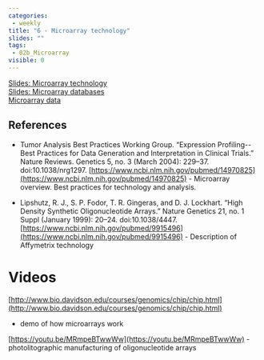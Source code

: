 ```yaml
---
categories:
 - weekly
title: "6 - Microarray technology"
slides: ""
tags:
 - 02b_Microarray
visible: 0
---
```



[Slides: Microarray technology]({{site.baseurl}}/presentations/02b_Microarray/02b_Microarray_technology.pdf)    
[Slides: Microarray databases]({{site.baseurl}}/presentations/02b_Microarray/02b_Microarray_databases.pdf)    
[Microarray data]({{site.baseurl}}/presentations/02_data/index.html)  


## References

- Tumor Analysis Best Practices Working Group. “Expression Profiling--Best Practices for Data Generation and Interpretation in Clinical Trials.” Nature Reviews. Genetics 5, no. 3 (March 2004): 229–37. doi:10.1038/nrg1297. [https://www.ncbi.nlm.nih.gov/pubmed/14970825](https://www.ncbi.nlm.nih.gov/pubmed/14970825) - Microarray overview. Best practices for technology and analysis.

- Lipshutz, R. J., S. P. Fodor, T. R. Gingeras, and D. J. Lockhart. “High Density Synthetic Oligonucleotide Arrays.” Nature Genetics 21, no. 1 Suppl (January 1999): 20–24. doi:10.1038/4447. [https://www.ncbi.nlm.nih.gov/pubmed/9915496](https://www.ncbi.nlm.nih.gov/pubmed/9915496) - Description of Affymetrix technology

# Videos

[http://www.bio.davidson.edu/courses/genomics/chip/chip.html](http://www.bio.davidson.edu/courses/genomics/chip/chip.html)
 - demo of how microarrays work

[https://youtu.be/MRmpeBTwwWw](https://youtu.be/MRmpeBTwwWw) - photolitographic manufacturing of oligonucleotide arrays
